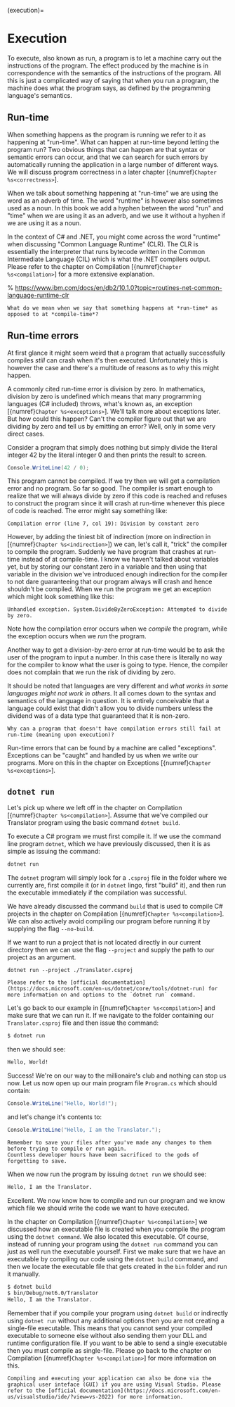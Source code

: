 (execution)=
# Execution

To execute, also known as run, a program is to let a machine carry out the instructions of the program.
The effect produced by the machine is in correspondence with the semantics of the instructions of the program.
All this is just a complicated way of saying that when you run a program, the machine does what the program says, as defined by the programming language's semantics.



## Run-time

When something happens as the program is running we refer to it as happening at "run-time".
What can happen at run-time beyond letting the program run?
Two obvious things that can happen are that syntax or semantic errors can occur, and that we can search for such errors by automatically running the application in a large number of different ways.
We will discuss program correctness in a later chapter [{numref}`Chapter %s<correctness>`].

When we talk about something happening at "run-time" we are using the word as an adverb of time.
The word "runtime" is however also sometimes used as a noun.
In this book we add a hyphen between the word "run" and "time" when we are using it as an adverb, and we use it without a hyphen if we are using it as a noun.

In the context of C# and .NET, you might come across the word "runtime" when discussing "Common Language Runtime" (CLR).
The CLR is essentially the interpreter that runs bytecode written in the Common Intermediate Language (CIL) which is what the .NET compilers output.
Please refer to the chapter on Compilation [{numref}`Chapter %s<compilation>`] for a more extensive explanation.

% https://www.ibm.com/docs/en/db2/10.1.0?topic=routines-net-common-language-runtime-clr

```{exercise}
What do we mean when we say that something happens at *run-time* as opposed to at *compile-time*?
```



## Run-time errors

At first glance it might seem weird that a program that actually successfully compiles *still* can crash when it's then executed.
Unfortunately this is however the case and there's a multitude of reasons as to why this might happen.

A commonly cited run-time error is division by zero.
In mathematics, division by zero is undefined which means that many programming languages (C# included) throws, what's known as, an exception [{numref}`Chapter %s<exceptions>`].
We'll talk more about exceptions later.
But how could this happen?
Can't the compiler figure out that we are dividing by zero and tell us by emitting an error?
Well, only in some very direct cases.

Consider a program that simply does nothing but simply divide the literal integer $42$ by the literal integer $0$ and then prints the result to screen.

```csharp
Console.WriteLine(42 / 0);
```

This program cannot be compiled.
If we try then we will get a compilation error and no program.
So far so good.
The compiler is smart enough to realize that we will always divide by zero if this code is reached and refuses to construct the program since it will crash at run-time whenever this piece of code is reached.
The error might say something like:

```
Compilation error (line 7, col 19): Division by constant zero
```

However, by adding the tiniest bit of indirection (more on indirection in [{numref}`Chapter %s<indirection>`]) we can, let's call it, "trick" the compiler to compile the program.
Suddenly we have program that crashes at run-time instead of at compile-time.
I know we haven't talked about variables yet, but by storing our constant zero in a variable and then using that variable in the division we've introduced enough indirection for the compiler to not dare guaranteeing that our program always will crash and hence shouldn't be compiled.
When we run the program we get an exception which might look something like this:

```
Unhandled exception. System.DivideByZeroException: Attempted to divide by zero.
```

Note how the compilation error occurs when we *compile* the program, while the exception occurs when we *run* the program.

Another way to get a division-by-zero error at run-time would be to ask the user of the program to input a number.
In this case there is literally no way for the compiler to know what the user is going to type.
Hence, the compiler does not complain that we run the risk of dividing by zero.

It should be noted that languages are very different and *what works in some languages might not work in others*.
It all comes down to the syntax and semantics of the language in question.
It is entirely conceivable that a language could exist that didn't allow you to divide numbers unless the dividend was of a data type that guaranteed that it is non-zero.

```{exercise}
Why can a program that doesn't have compilation errors still fail at run-time (meaning upon execution)?
```

Run-time errors that can be found by a machine are called "exceptions".
Exceptions can be "caught" and handled by us when we write our programs.
More on this in the chapter on Exceptions [{numref}`Chapter %s<exceptions>`].



## `dotnet run`

Let's pick up where we left off in the chapter on Compilation [{numref}`Chapter %s<compilation>`].
Assume that we've compiled our Translator program using the basic command `dotnet build`.

To execute a C# program we must first compile it.
If we use the command line program `dotnet`, which we have previously discussed, then it is as simple as issuing the command:

```bash
dotnet run
```

The `dotnet` program will simply look for a `.csproj` file in the folder where we currently are, first compile it (or in `dotnet` lingo, first "build" it), and then run the executable immediately if the compilation was successful.

We have already discussed the command `build` that is used to compile C# projects in the chapter on Compilation [{numref}`Chapter %s<compilation>`].
We can also actively avoid compiling our program before running it by supplying the flag `--no-build`.

If we want to run a project that is not located directly in our current directory then we can use the flag `--project` and supply the path to our project as an argument.

```
dotnet run --project ./Translator.csproj
```

```{seealso}
Please refer to the [official documentation](https://docs.microsoft.com/en-us/dotnet/core/tools/dotnet-run) for more information on and options to the `dotnet run` command.
```

Let's go back to our example in [{numref}`Chapter %s<compilation>`] and make sure that we can run it.
If we navigate to the folder containing our `Translator.csproj` file and then issue the command:

```bash
$ dotnet run
```

then we should see:

```bash
Hello, World!
```

Success!
We're on our way to the millionaire's club and nothing can stop us now.
Let us now open up our main program file `Program.cs` which should contain:

```csharp
Console.WriteLine("Hello, World!");
```

and let's change it's contents to:

```csharp
Console.WriteLine("Hello, I am the Translator.");
```

```{warning}
Remember to save your files after you've made any changes to them before trying to compile or run again.
Countless developer hours have been sacrificed to the gods of forgetting to save.
```

When we now run the program by issuing `dotnet run` we should see:

```bash
Hello, I am the Translator.
```

Excellent.
We now know how to compile and run our program and we know which file we should write the code we want to have executed.

In the chapter on Compilation [{numref}`Chapter %s<compilation>`] we discussed how an executable file is created when you compile the program using the `dotnet command`.
We also located this executable.
Of course, instead of running your program using the `dotnet run` command you can just as well run the executable yourself.
First we make sure that we have an executable by compiling our code using the `dotnet build` command, and then we locate the executable file that gets created in the `bin` folder and run it manually.

```bash
$ dotnet build
$ bin/Debug/net6.0/Translator
Hello, I am the Translator.
```

Remember that if you compile your program using `dotnet build` or indirectly using `dotnet run` without any additional options then you are not creating a single-file executable.
This means that you cannot send your compiled executable to someone else without also sending them your DLL and runtime configuration file.
If you want to be able to send a single executable then you must compile as single-file.
Please go back to the chapter on Compilation [{numref}`Chapter %s<compilation>`] for more information on this.

```{seealso}
Compiling and executing your application can also be done via the graphical user inteface (GUI) if you are using Visual Studio. Please refer to the [official documentation](https://docs.microsoft.com/en-us/visualstudio/ide/?view=vs-2022) for more information.
```

